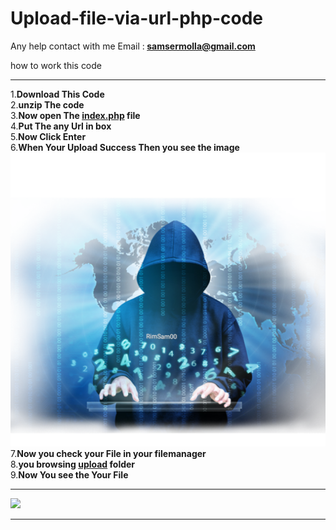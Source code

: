 # Upload-file-via-url-php-code
Any help contact with me 
Email :<b> samsermolla@gmail.com </b>


how to work this code <hr />
1.<b>Download This Code</b> <br />
2.<b>unzip The code</b><br />
3.<b>Now open The <u>index.php</u> file </b><br />
4.<b>Put The any Url in box</b><br />
5.<b>Now Click Enter</b><br />
6.<b>When Your Upload Success Then you see the image <img src="file/rimsam.png" /></b><br />
7.<b>Now you check your File in your filemanager </b><br />
8.<b>you browsing <u>upload</u> folder </b><br />
9.<b>Now You see the Your File</b><br />
<hr clo="2" style="color:#aaffff" />
<img src="img/rimsam00.png" wegth="10%" height="15" />
<hr clo="2" style="color:#aaffff" />
